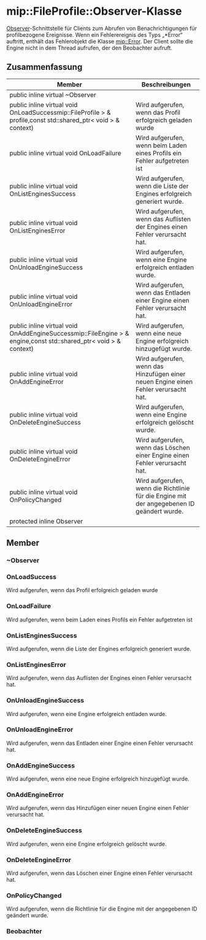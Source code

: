 # <a name="class-mipfileprofileobserver"></a>mip::FileProfile::Observer-Klasse 
[Observer](#classmip_1_1_file_profile_1_1_observer)-Schnittstelle für Clients zum Abrufen von Benachrichtigungen für profilbezogene Ereignisse.
Wenn ein Fehlerereignis des Typs „*Error“ auftritt, enthält das Fehlerobjekt die Klasse [mip::Error](#classmip_1_1_error). Der Client sollte die Engine nicht in dem Thread aufrufen, der den Beobachter aufruft.
## <a name="summary"></a>Zusammenfassung
 Member                        | Beschreibungen                                
--------------------------------|---------------------------------------------
public inline virtual  ~Observer | 
public inline virtual void OnLoadSuccessmip::FileProfile > & profile,const std::shared_ptr< void > & context) | Wird aufgerufen, wenn das Profil erfolgreich geladen wurde
public inline virtual void OnLoadFailure | Wird aufgerufen, wenn beim Laden eines Profils ein Fehler aufgetreten ist
public inline virtual void OnListEnginesSuccess | Wird aufgerufen, wenn die Liste der Engines erfolgreich generiert wurde.
public inline virtual void OnListEnginesError | Wird aufgerufen, wenn das Auflisten der Engines einen Fehler verursacht hat.
public inline virtual void OnUnloadEngineSuccess | Wird aufgerufen, wenn eine Engine erfolgreich entladen wurde.
public inline virtual void OnUnloadEngineError | Wird aufgerufen, wenn das Entladen einer Engine einen Fehler verursacht hat.
public inline virtual void OnAddEngineSuccessmip::FileEngine > & engine,const std::shared_ptr< void > & context) | Wird aufgerufen, wenn eine neue Engine erfolgreich hinzugefügt wurde.
public inline virtual void OnAddEngineError | Wird aufgerufen, wenn das Hinzufügen einer neuen Engine einen Fehler verursacht hat.
public inline virtual void OnDeleteEngineSuccess | Wird aufgerufen, wenn eine Engine erfolgreich gelöscht wurde.
public inline virtual void OnDeleteEngineError | Wird aufgerufen, wenn das Löschen einer Engine einen Fehler verursacht hat.
public inline virtual void OnPolicyChanged | Wird aufgerufen, wenn die Richtlinie für die Engine mit der angegebenen ID geändert wurde.
protected inline  Observer | 
## <a name="members"></a>Member
### <a name="observer"></a>~Observer
### <a name="onloadsuccess"></a>OnLoadSuccess
Wird aufgerufen, wenn das Profil erfolgreich geladen wurde
### <a name="onloadfailure"></a>OnLoadFailure
Wird aufgerufen, wenn beim Laden eines Profils ein Fehler aufgetreten ist
### <a name="onlistenginessuccess"></a>OnListEnginesSuccess
Wird aufgerufen, wenn die Liste der Engines erfolgreich generiert wurde.
### <a name="onlistengineserror"></a>OnListEnginesError
Wird aufgerufen, wenn das Auflisten der Engines einen Fehler verursacht hat.
### <a name="onunloadenginesuccess"></a>OnUnloadEngineSuccess
Wird aufgerufen, wenn eine Engine erfolgreich entladen wurde.
### <a name="onunloadengineerror"></a>OnUnloadEngineError
Wird aufgerufen, wenn das Entladen einer Engine einen Fehler verursacht hat.
### <a name="onaddenginesuccess"></a>OnAddEngineSuccess
Wird aufgerufen, wenn eine neue Engine erfolgreich hinzugefügt wurde.
### <a name="onaddengineerror"></a>OnAddEngineError
Wird aufgerufen, wenn das Hinzufügen einer neuen Engine einen Fehler verursacht hat.
### <a name="ondeleteenginesuccess"></a>OnDeleteEngineSuccess
Wird aufgerufen, wenn eine Engine erfolgreich gelöscht wurde.
### <a name="ondeleteengineerror"></a>OnDeleteEngineError
Wird aufgerufen, wenn das Löschen einer Engine einen Fehler verursacht hat.
### <a name="onpolicychanged"></a>OnPolicyChanged
Wird aufgerufen, wenn die Richtlinie für die Engine mit der angegebenen ID geändert wurde.
### <a name="observer"></a>Beobachter
